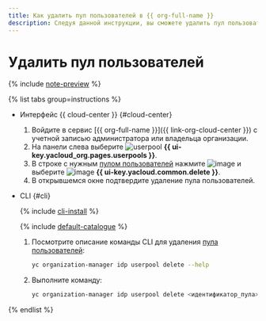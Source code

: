 ```yaml
---
title: Как удалить пул пользователей в {{ org-full-name }}
description: Следуя данной инструкции, вы сможете удалить пул пользователей в {{ org-name }}.
---
```


# Удалить пул пользователей


{% include [note-preview](../../../_includes/note-preview.md) %}

{% list tabs group=instructions %}

- Интерфейс {{ cloud-center }} {#cloud-center}

  1. Войдите в сервис [{{ org-full-name }}]({{ link-org-cloud-center }}) с учетной записью администратора или владельца организации.
  1. На панели слева выберите ![userpool](../../../_assets/organization/userpool.svg) **{{ ui-key.yacloud_org.pages.userpools }}**.
  1. В строке с нужным [пулом пользователей](../../concepts/user-pools.md) нажмите ![image](../../../_assets/console-icons/ellipsis.svg) и выберите ![image](../../../_assets/console-icons/trash-bin.svg) **{{ ui-key.yacloud.common.delete }}**.
  1. В открывшемся окне подтвердите удаление пула пользователей.

- CLI {#cli}

  {% include [cli-install](../../../_includes/cli-install.md) %}

  {% include [default-catalogue](../../../_includes/default-catalogue.md) %}

  1. Посмотрите описание команды CLI для удаления [пула пользователей](../../concepts/user-pools.md):

     ```bash
     yc organization-manager idp userpool delete --help
     ```

  1. Выполните команду:

     ```bash
     yc organization-manager idp userpool delete <идентификатор_пула>
     ```

{% endlist %}